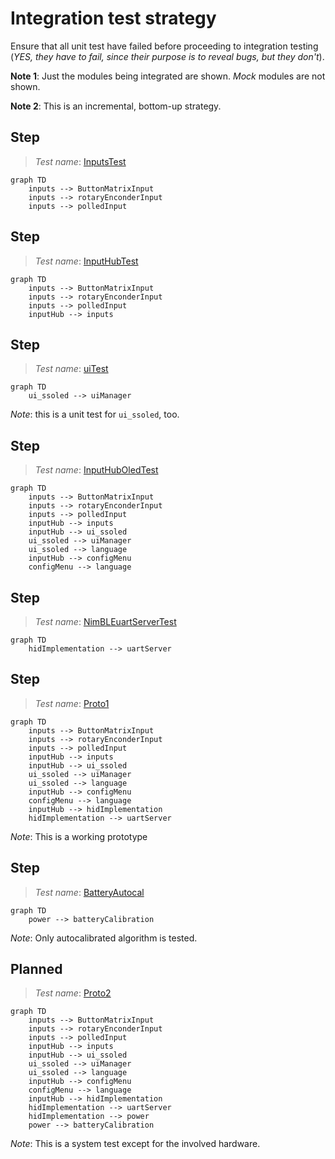 # Integration test strategy

Ensure that all unit test have failed before proceeding to integration testing (*YES, they have to fail, since their purpose is to reveal bugs, but they don't*).

**Note 1**: Just the modules being integrated are shown. _Mock_ modules are not shown.

**Note 2**: This is an incremental, bottom-up strategy.

## Step

> _Test name_: [InputsTest](./InputsTest/README.md)

```mermaid
graph TD
    inputs --> ButtonMatrixInput
    inputs --> rotaryEnconderInput
    inputs --> polledInput
```

## Step

> _Test name_: [InputHubTest](./InputHubTest/README.md)

```mermaid
graph TD
    inputs --> ButtonMatrixInput
    inputs --> rotaryEnconderInput
    inputs --> polledInput
    inputHub --> inputs
```

## Step

> _Test name_: [uiTest](./uiTest/README.md)

```mermaid
graph TD
    ui_ssoled --> uiManager
```

_Note_: this is a unit test for `ui_ssoled`, too. 

## Step

> _Test name_: [InputHubOledTest](./InputHubOledTest/README.md)

```mermaid
graph TD
    inputs --> ButtonMatrixInput
    inputs --> rotaryEnconderInput
    inputs --> polledInput
    inputHub --> inputs
    inputHub --> ui_ssoled
    ui_ssoled --> uiManager
    ui_ssoled --> language
    inputHub --> configMenu
    configMenu --> language
```

## Step

> _Test name_: [NimBLEuartServerTest](./NimBLEuartServerTest/README.md)

```mermaid
graph TD
    hidImplementation --> uartServer
```

## Step

> _Test name_: [Proto1](./Proto1/README.md)

```mermaid
graph TD
    inputs --> ButtonMatrixInput
    inputs --> rotaryEnconderInput
    inputs --> polledInput
    inputHub --> inputs
    inputHub --> ui_ssoled
    ui_ssoled --> uiManager
    ui_ssoled --> language
    inputHub --> configMenu
    configMenu --> language
    inputHub --> hidImplementation
    hidImplementation --> uartServer
```

_Note_: This is a working prototype

## Step

> _Test name_: [BatteryAutocal](./BatteryAutocal/README.md)

```mermaid
graph TD
    power --> batteryCalibration
```

_Note_: Only autocalibrated algorithm is tested.

## Planned

> _Test name_: [Proto2](./Proto2/README.md)

```mermaid
graph TD
    inputs --> ButtonMatrixInput
    inputs --> rotaryEnconderInput
    inputs --> polledInput
    inputHub --> inputs
    inputHub --> ui_ssoled
    ui_ssoled --> uiManager
    ui_ssoled --> language
    inputHub --> configMenu
    configMenu --> language
    inputHub --> hidImplementation
    hidImplementation --> uartServer
    hidImplementation --> power
    power --> batteryCalibration
```

_Note_: This is a system test except for the involved hardware.